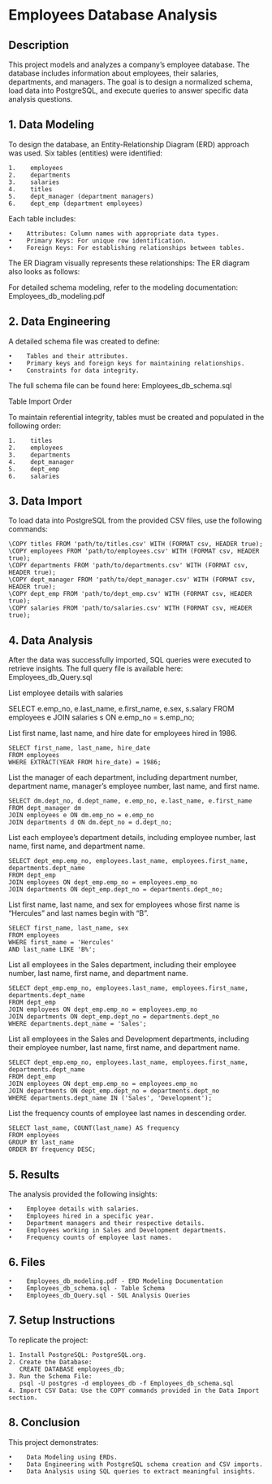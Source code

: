 # Employees Database Analysis

## Description

This project models and analyzes a company’s employee database. The database includes information about employees, their salaries, departments, and managers. The goal is to design a normalized schema, load data into PostgreSQL, and execute queries to answer specific data analysis questions.

## 1. Data Modeling

To design the database, an Entity-Relationship Diagram (ERD) approach was used. Six tables (entities) were identified:
    
    1.    employees
    2.    departments
    3.    salaries
    4.    titles
    5.    dept_manager (department managers)
    6.    dept_emp (department employees)

Each table includes:
   
    •    Attributes: Column names with appropriate data types.
    •    Primary Keys: For unique row identification.
    •    Foreign Keys: For establishing relationships between tables.

The ER Diagram visually represents these relationships:
The ER diagram also looks as follows: 

For detailed schema modeling, refer to the modeling documentation:
Employees_db_modeling.pdf

## 2. Data Engineering

A detailed schema file was created to define:
    
    •    Tables and their attributes.
    •    Primary keys and foreign keys for maintaining relationships.
    •    Constraints for data integrity.

The full schema file can be found here:
Employees_db_schema.sql

Table Import Order

To maintain referential integrity, tables must be created and populated in the following order:
    
    1.    titles
    2.    employees
    3.    departments
    4.    dept_manager
    5.    dept_emp
    6.    salaries
    
## 3. Data Import

To load data into PostgreSQL from the provided CSV files, use the following commands:

    \COPY titles FROM 'path/to/titles.csv' WITH (FORMAT csv, HEADER true);
    \COPY employees FROM 'path/to/employees.csv' WITH (FORMAT csv, HEADER true);
    \COPY departments FROM 'path/to/departments.csv' WITH (FORMAT csv, HEADER true);
    \COPY dept_manager FROM 'path/to/dept_manager.csv' WITH (FORMAT csv, HEADER true);
    \COPY dept_emp FROM 'path/to/dept_emp.csv' WITH (FORMAT csv, HEADER true);
    \COPY salaries FROM 'path/to/salaries.csv' WITH (FORMAT csv, HEADER true);

## 4. Data Analysis

After the data was successfully imported, SQL queries were executed to retrieve insights. The full query file is available here:
Employees_db_Query.sql

List employee details with salaries

   SELECT e.emp_no, e.last_name, e.first_name, e.sex, s.salary
   FROM employees e
   JOIN salaries s ON e.emp_no = s.emp_no;

List first name, last name, and hire date for employees hired in 1986.  
   
    SELECT first_name, last_name, hire_date
    FROM employees
    WHERE EXTRACT(YEAR FROM hire_date) = 1986;

List the manager of each department, including department number, department name, manager’s employee number, last name, and first name.

    SELECT dm.dept_no, d.dept_name, e.emp_no, e.last_name, e.first_name
    FROM dept_manager dm
    JOIN employees e ON dm.emp_no = e.emp_no
    JOIN departments d ON dm.dept_no = d.dept_no;

List each employee’s department details, including employee number, last name, first name, and department name.
    
    SELECT dept_emp.emp_no, employees.last_name, employees.first_name, departments.dept_name
    FROM dept_emp
    JOIN employees ON dept_emp.emp_no = employees.emp_no
    JOIN departments ON dept_emp.dept_no = departments.dept_no;

List first name, last name, and sex for employees whose first name is “Hercules” and last names begin with “B”.
    
    SELECT first_name, last_name, sex
    FROM employees
    WHERE first_name = 'Hercules'
    AND last_name LIKE 'B%';

List all employees in the Sales department, including their employee number, last name, first name, and department name.

    SELECT dept_emp.emp_no, employees.last_name, employees.first_name, departments.dept_name
    FROM dept_emp
    JOIN employees ON dept_emp.emp_no = employees.emp_no
    JOIN departments ON dept_emp.dept_no = departments.dept_no
    WHERE departments.dept_name = 'Sales';

List all employees in the Sales and Development departments, including their employee number, last name, first name, and department name.

    SELECT dept_emp.emp_no, employees.last_name, employees.first_name, departments.dept_name
    FROM dept_emp
    JOIN employees ON dept_emp.emp_no = employees.emp_no
    JOIN departments ON dept_emp.dept_no = departments.dept_no
    WHERE departments.dept_name IN ('Sales', 'Development');

List the frequency counts of employee last names in descending order.
    
    SELECT last_name, COUNT(last_name) AS frequency
    FROM employees
    GROUP BY last_name
    ORDER BY frequency DESC;

## 5. Results

The analysis provided the following insights:
    
    •    Employee details with salaries.
    •    Employees hired in a specific year.
    •    Department managers and their respective details.
    •    Employees working in Sales and Development departments.
    •    Frequency counts of employee last names.
    
## 6. Files

    •    Employees_db_modeling.pdf - ERD Modeling Documentation
    •    Employees_db_schema.sql - Table Schema
    •    Employees_db_Query.sql - SQL Analysis Queries
    
## 7. Setup Instructions

To replicate the project:
    
    1. Install PostgreSQL: PostgreSQL.org.
    2. Create the Database:
       CREATE DATABASE employees_db;
    3. Run the Schema File:
       psql -U postgres -d employees_db -f Employees_db_schema.sql
    4. Import CSV Data: Use the COPY commands provided in the Data Import section.

## 8. Conclusion

This project demonstrates:
    
    •    Data Modeling using ERDs.
    •    Data Engineering with PostgreSQL schema creation and CSV imports.
    •    Data Analysis using SQL queries to extract meaningful insights.


